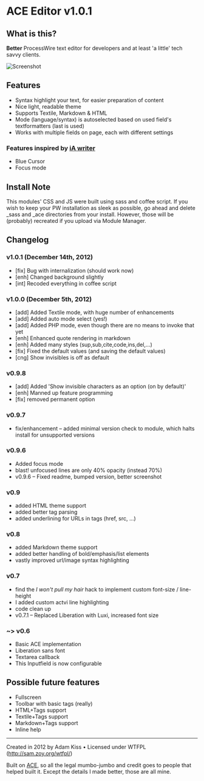 ACE Editor v1.0.1
=======================

## What is this?

**Better** ProcessWire text editor for developers and at least 'a little' tech savvy clients.

![Screenshot](https://raw.github.com/adamkiss/InputfieldAceEditor/master/screenshot.png)

## Features

* Syntax highlight your text, for easier preparation of content
* Nice light, readable theme
* Supports Textile, Markdown & HTML
* Mode (language/syntax) is autoselected based on used field's textformatters (last is used)
* Works with multiple fields on page, each with different settings

### Features inspired by [iA writer](http://www.iawriter.com/)

* Blue Cursor
* Focus mode

## Install Note

This modules' CSS and JS were built using sass and coffee script. If you wish to keep your PW installation as sleek as possible, go ahead and delete _sass and _ace directories from your install. However, those will be (probably) recreated if you upload via Module Manager.

## Changelog

### v1.0.1 (December 14th, 2012)

* [fix] Bug with internalization (should work now)
* [enh] Changed background slightly
* [int] Recoded everything in coffee script

### v1.0.0 (December 5th, 2012)

* [add] Added Textile mode, with huge number of enhancements
* [add] Added auto mode select (yes!)
* [add] Added PHP mode, even though there are no means to invoke that yet
* [enh] Enhanced quote rendering in markdown
* [enh] Added many styles (sup,sub,cite,code,ins,del,…)
* [fix] Fixed the default values (and saving the default values)
* [cng] Show invisibles is off as default

### v0.9.8

* [add] Added 'Show invisible characters as an option (on by default)'
* [enh] Manned up feature programming
* [fix] removed permanent option

### v0.9.7

* fix/enhancement – added minimal version check to module, which halts install for unsupported versions

### v0.9.6

* Added focus mode
* blast! unfocused lines are only 40% opacity (instead 70%)
* v0.9.6 – Fixed readme, bumped version, better screenshot

### v0.9

* added HTML theme support
* added better tag parsing
* added underlining for URLs in tags (href, src, …)

### v0.8

* added Markdown theme support
* added better handling of bold/emphasis/list elements
* vastly improved url/image syntax highlighting

### v0.7

* find the *I won't pull my hair* hack to implement custom font-size / line-height
* I added custom actvi line highlighting
* code clean up
* v0.7.1 – Replaced Liberation with Luxi, increased font size

### ~> v0.6

* Basic ACE implementation
* Liberation sans font
* Textarea callback
* This Inputfield is now configurable

## Possible future features

* Fullscreen
* Toolbar with basic tags (really)
* HTML+Tags support
* Textile+Tags support
* Markdown+Tags support
* Inline help

---

Created in 2012 by Adam Kiss • Licensed under WTFPL (http://sam.zoy.org/wtfpl/)

Built on [ACE](https://github.com/ajaxorg/ace), so all the legal mumbo-jumbo and credit goes to people that helped built it. Except the details I made better, those are all mine.